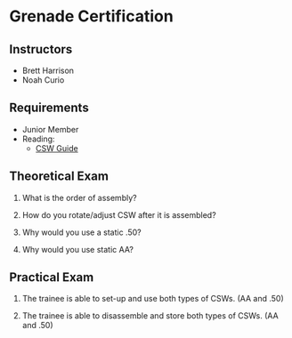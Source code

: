 # Grenade Certification

## Instructors

- Brett Harrison
- Noah Curio

## Requirements

- Junior Member
- Reading:
  - [CSW Guide](guides/csw.md)

## Theoretical Exam

1. What is the order of assembly?

2. How do you rotate/adjust CSW after it is assembled?

3. Why would you use a static .50?

4. Why would you use static AA?

## Practical Exam

1. The trainee is able to set-up and use both types of CSWs. (AA and .50)

2. The trainee is able to disassemble and store both types of CSWs. (AA and .50)
